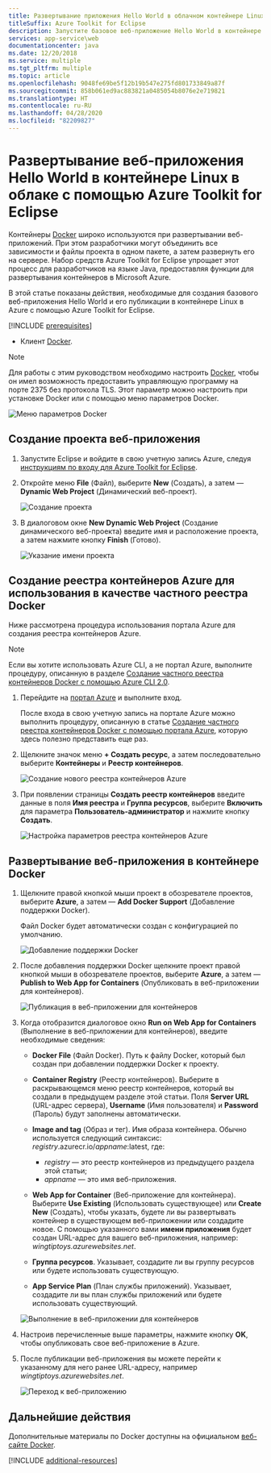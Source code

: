```yaml
---
title: Развертывание приложения Hello World в облачном контейнере Linux
titleSuffix: Azure Toolkit for Eclipse
description: Запустите базовое веб-приложение Hello World в контейнере Linux и разверните его в облаке с помощью Azure Toolkit for Eclipse.
services: app-service\web
documentationcenter: java
ms.date: 12/20/2018
ms.service: multiple
ms.tgt_pltfrm: multiple
ms.topic: article
ms.openlocfilehash: 9048fe69be5f12b19b547e275fd801733849a87f
ms.sourcegitcommit: 858b061ed9ac883821a0485054b8076e2e719821
ms.translationtype: HT
ms.contentlocale: ru-RU
ms.lasthandoff: 04/28/2020
ms.locfileid: "82209827"
---
```

# <a name="deploy-a-hello-world-web-app-to-a-linux-container-in-the-cloud-using-the-azure-toolkit-for-eclipse"></a>Развертывание веб-приложения Hello World в контейнере Linux в облаке с помощью Azure Toolkit for Eclipse

Контейнеры [Docker] широко используются при развертывании веб-приложений. При этом разработчики могут объединить все зависимости и файлы проекта в одном пакете, а затем развернуть его на сервере. Набор средств Azure Toolkit for Eclipse упрощает этот процесс для разработчиков на языке Java, предоставляя функции для развертывания контейнеров в Microsoft Azure.

В этой статье показаны действия, необходимые для создания базового веб-приложения Hello World и его публикации в контейнере Linux в Azure с помощью Azure Toolkit for Eclipse.

[!INCLUDE [prerequisites](includes/prerequisites.md)]
* Клиент [Docker].

> [!NOTE]
>
> Для работы с этим руководством необходимо настроить [Docker], чтобы он имел возможность предоставить управляющую программу на порте 2375 без протокола TLS. Этот параметр можно настроить при установке Docker или с помощью меню параметров Docker.
>
> ![Меню параметров Docker][docker-settings-menu]
>

## <a name="create-a-new-web-app-project"></a>Создание проекта веб-приложения

1. Запустите Eclipse и войдите в свою учетную запись Azure, следуя [инструкциям по входу для Azure Toolkit for Eclipse](/azure/developer/java/toolkit-for-eclipse/sign-in-instructions).

1. Откройте меню **File** (Файл), выберите **New** (Создать), а затем — **Dynamic Web Project** (Динамический веб-проект).
   
   ![Создание проекта][file-new-project]

1. В диалоговом окне **New Dynamic Web Project** (Создание динамического веб-проекта) введите имя и расположение проекта, а затем нажмите кнопку **Finish** (Готово).
   
   ![Указание имени проекта][project-name]

## <a name="create-an-azure-container-registry-to-use-as-a-private-docker-registry"></a>Создание реестра контейнеров Azure для использования в качестве частного реестра Docker

Ниже рассмотрена процедура использования портала Azure для создания реестра контейнеров Azure.

> [!NOTE]
>
> Если вы хотите использовать Azure CLI, а не портал Azure, выполните процедуру, описанную в разделе [Создание частного реестра контейнеров Docker с помощью Azure CLI 2.0][Create Docker Registry using Azure CLI].
>

1. Перейдите на [портал Azure] и выполните вход.

   После входа в свою учетную запись на портале Azure можно выполнить процедуру, описанную в статье [Создание частного реестра контейнеров Docker с помощью портала Azure], которую здесь полезно представить еще раз.

1. Щелкните значок меню **+ Создать ресурс**, а затем последовательно выберите **Контейнеры** и **Реестр контейнеров**.
   
   ![Создание нового реестра контейнеров Azure][create-container-registry-01]

1. При появлении страницы **Создать реестр контейнеров** введите данные в поля **Имя реестра** и **Группа ресурсов**, выберите **Включить** для параметра **Пользователь-администратор** и нажмите кнопку **Создать**.

   ![Настройка параметров реестра контейнеров Azure][create-container-registry-02]

## <a name="deploy-your-web-app-in-a-docker-container"></a>Развертывание веб-приложения в контейнере Docker

1. Щелкните правой кнопкой мыши проект в обозревателе проектов, выберите **Azure**, а затем — **Add Docker Support** (Добавление поддержки Docker).

   Файл Docker будет автоматически создан с конфигурацией по умолчанию.

   ![Добавление поддержки Docker][add-docker-support]

1. После добавления поддержки Docker щелкните проект правой кнопкой мыши в обозревателе проектов, выберите **Azure**, а затем — **Publish to Web App for Containers** (Опубликовать в веб-приложении для контейнеров).

   ![Публикация в веб-приложении для контейнеров][run-on-web-app-for-containers]

1. Когда отобразится диалоговое окно **Run on Web App for Containers** (Выполнение в веб-приложении для контейнеров), введите необходимые сведения:

   * **Docker File** (Файл Docker). Путь к файлу Docker, который был создан при добавлении поддержки Docker к проекту. 

   * **Container Registry** (Реестр контейнеров). Выберите в раскрывающемся меню реестр контейнеров, который вы создали в предыдущем разделе этой статьи. Поля **Server URL** (URL-адрес сервера), **Username** (Имя пользователя) и **Password** (Пароль) будут заполнены автоматически.

   * **Image and tag** (Образ и тег). Имя образа контейнера. Обычно используется следующий синтаксис: *registry*.azurecr.io/*appname*:latest, где: 
      * *registry* — это реестр контейнеров из предыдущего раздела этой статьи; 
      * *appname* — это имя веб-приложения. 

   * **Web App for Container** (Веб-приложение для контейнера). Выберите **Use Existing** (Использовать существующее) или **Create New** (Создать), чтобы указать, будете ли вы развертывать контейнер в существующем веб-приложении или создадите новое.  С помощью указанного вами **имени приложения** будет создан URL-адрес для вашего веб-приложения, например: *wingtiptoys.azurewebsites.net*.

   * **Группа ресурсов**. Указывает, создадите ли вы группу ресурсов или будете использовать существующую. 

   * **App Service Plan** (План службы приложений). Указывает, создадите ли вы план службы приложений или будете использовать существующий. 

   ![Выполнение в веб-приложении для контейнеров][run-on-web-app-linux]

1. Настроив перечисленные выше параметры, нажмите кнопку **OK**, чтобы опубликовать свое веб-приложение в Azure.

1. После публикации веб-приложения вы можете перейти к указанному для него ранее URL-адресу, например *wingtiptoys.azurewebsites.net*.

   ![Переход к веб-приложению][browsing-to-web-app]

## <a name="next-steps"></a>Дальнейшие действия

Дополнительные материалы по Docker доступны на официальном [веб-сайте Docker][Docker].

[!INCLUDE [additional-resources](includes/additional-resources.md)]

<!-- URL List -->

[Портал Azure]: https://portal.azure.com/
[Создание частного реестра контейнеров Docker с помощью портала Azure]: /azure/container-registry/container-registry-get-started-portal
[Azure for Java Developers]: /azure/developer/java/
[Java Tools for Visual Studio Team Services]: https://java.visualstudio.com/
[Create Docker Registry using Azure CLI]: /azure/container-registry/container-registry-get-started-azure-cli

[Docker]: https://www.docker.com/
[Configuring artifacts]: https://www.jetbrains.com/help/idea/2016.1/configuring-artifacts.html

<!-- IMG List -->

[add-docker-support]: media/hello-world-web-app-linux/add-docker-support.png
[browsing-to-web-app]:  media/hello-world-web-app-linux/browsing-to-web-app.png
[create-container-registry-01]: media/hello-world-web-app-linux/create-container-registry-01.png
[create-container-registry-02]: media/hello-world-web-app-linux/create-container-registry-02.png
[docker-settings-menu]: media/hello-world-web-app-linux/docker-settings-menu.png
[file-new-project]: media/hello-world-web-app-linux/file-new-project.png
[project-name]: media/hello-world-web-app-linux/project-name.png
[run-on-web-app-for-containers]: media/hello-world-web-app-linux/run-on-web-app-for-containers.png
[run-on-web-app-linux]: media/hello-world-web-app-linux/run-on-web-app-linux.png
